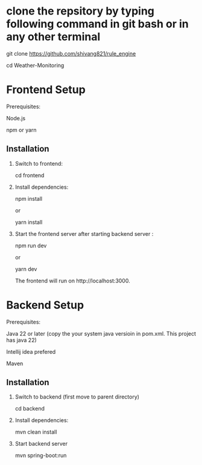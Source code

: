 # clone the repsitory by typing following command in git bash or in any other terminal
  git clone https://github.com/shivang821/rule_engine

  cd Weather-Monitoring
  
# Frontend Setup
  Prerequisites:
  
  Node.js
  
  npm or yarn
  
  ## Installation
  1. Switch to frontend:
     
     cd frontend
     
  3. Install dependencies:
     
     npm install
     
     or
     
     yarn install
     
  5. Start the frontend server after starting backend server :
     
     npm run dev
     
     or
     
     yarn dev
     
     The frontend will run on http://localhost:3000.

# Backend Setup

  Prerequisites:
  
  Java 22 or later (copy the your system java versioin in pom.xml. This project has java 22)
  
  Intellij idea prefered
  
  Maven
  
  ## Installation
  
  1. Switch to backend (first move to parent directory)
     
     cd backend
     
  2. Install dependencies:
     
     mvn clean install
     
  4. Start backend server
     
     mvn spring-boot:run 
   
